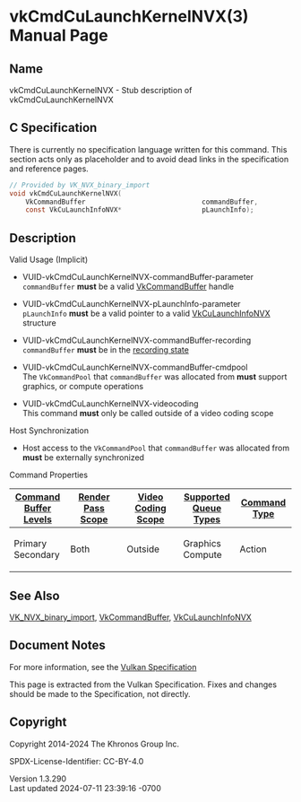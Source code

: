 # vkCmdCuLaunchKernelNVX(3) Manual Page

## Name

vkCmdCuLaunchKernelNVX - Stub description of vkCmdCuLaunchKernelNVX



## <a href="#_c_specification" class="anchor"></a>C Specification

There is currently no specification language written for this command.
This section acts only as placeholder and to avoid dead links in the
specification and reference pages.

``` c
// Provided by VK_NVX_binary_import
void vkCmdCuLaunchKernelNVX(
    VkCommandBuffer                             commandBuffer,
    const VkCuLaunchInfoNVX*                    pLaunchInfo);
```

## <a href="#_description" class="anchor"></a>Description

Valid Usage (Implicit)

- <a href="#VUID-vkCmdCuLaunchKernelNVX-commandBuffer-parameter"
  id="VUID-vkCmdCuLaunchKernelNVX-commandBuffer-parameter"></a>
  VUID-vkCmdCuLaunchKernelNVX-commandBuffer-parameter  
  `commandBuffer` **must** be a valid
  [VkCommandBuffer](https://registry.khronos.org/vulkan/specs/1.3-extensions/man/html/VkCommandBuffer.html) handle

- <a href="#VUID-vkCmdCuLaunchKernelNVX-pLaunchInfo-parameter"
  id="VUID-vkCmdCuLaunchKernelNVX-pLaunchInfo-parameter"></a>
  VUID-vkCmdCuLaunchKernelNVX-pLaunchInfo-parameter  
  `pLaunchInfo` **must** be a valid pointer to a valid
  [VkCuLaunchInfoNVX](https://registry.khronos.org/vulkan/specs/1.3-extensions/man/html/VkCuLaunchInfoNVX.html) structure

- <a href="#VUID-vkCmdCuLaunchKernelNVX-commandBuffer-recording"
  id="VUID-vkCmdCuLaunchKernelNVX-commandBuffer-recording"></a>
  VUID-vkCmdCuLaunchKernelNVX-commandBuffer-recording  
  `commandBuffer` **must** be in the [recording
  state](#commandbuffers-lifecycle)

- <a href="#VUID-vkCmdCuLaunchKernelNVX-commandBuffer-cmdpool"
  id="VUID-vkCmdCuLaunchKernelNVX-commandBuffer-cmdpool"></a>
  VUID-vkCmdCuLaunchKernelNVX-commandBuffer-cmdpool  
  The `VkCommandPool` that `commandBuffer` was allocated from **must**
  support graphics, or compute operations

- <a href="#VUID-vkCmdCuLaunchKernelNVX-videocoding"
  id="VUID-vkCmdCuLaunchKernelNVX-videocoding"></a>
  VUID-vkCmdCuLaunchKernelNVX-videocoding  
  This command **must** only be called outside of a video coding scope

Host Synchronization

- Host access to the `VkCommandPool` that `commandBuffer` was allocated
  from **must** be externally synchronized

Command Properties

<table class="tableblock frame-all grid-all stretch">
<colgroup>
<col style="width: 20%" />
<col style="width: 20%" />
<col style="width: 20%" />
<col style="width: 20%" />
<col style="width: 20%" />
</colgroup>
<thead>
<tr>
<th class="tableblock halign-left valign-top"><a
href="#VkCommandBufferLevel">Command Buffer Levels</a></th>
<th class="tableblock halign-left valign-top"><a
href="#vkCmdBeginRenderPass">Render Pass Scope</a></th>
<th class="tableblock halign-left valign-top"><a
href="#vkCmdBeginVideoCodingKHR">Video Coding Scope</a></th>
<th class="tableblock halign-left valign-top"><a
href="#VkQueueFlagBits">Supported Queue Types</a></th>
<th class="tableblock halign-left valign-top"><a
href="#fundamentals-queueoperation-command-types">Command Type</a></th>
</tr>
</thead>
<tbody>
<tr>
<td class="tableblock halign-left valign-top"><p>Primary<br />
Secondary</p></td>
<td class="tableblock halign-left valign-top"><p>Both</p></td>
<td class="tableblock halign-left valign-top"><p>Outside</p></td>
<td class="tableblock halign-left valign-top"><p>Graphics<br />
Compute</p></td>
<td class="tableblock halign-left valign-top"><p>Action</p></td>
</tr>
</tbody>
</table>

## <a href="#_see_also" class="anchor"></a>See Also

[VK_NVX_binary_import](https://registry.khronos.org/vulkan/specs/1.3-extensions/man/html/VK_NVX_binary_import.html),
[VkCommandBuffer](https://registry.khronos.org/vulkan/specs/1.3-extensions/man/html/VkCommandBuffer.html),
[VkCuLaunchInfoNVX](https://registry.khronos.org/vulkan/specs/1.3-extensions/man/html/VkCuLaunchInfoNVX.html)

## <a href="#_document_notes" class="anchor"></a>Document Notes

For more information, see the <a
href="https://registry.khronos.org/vulkan/specs/1.3-extensions/html/vkspec.html#vkCmdCuLaunchKernelNVX"
target="_blank" rel="noopener">Vulkan Specification</a>

This page is extracted from the Vulkan Specification. Fixes and changes
should be made to the Specification, not directly.

## <a href="#_copyright" class="anchor"></a>Copyright

Copyright 2014-2024 The Khronos Group Inc.

SPDX-License-Identifier: CC-BY-4.0

Version 1.3.290  
Last updated 2024-07-11 23:39:16 -0700
